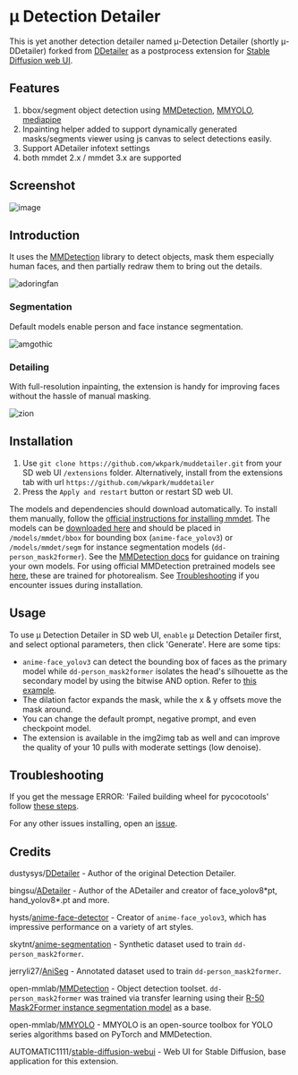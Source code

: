 # μ Detection Detailer
This is yet another detection detailer named μ-Detection Detailer (shortly μ-DDetailer) forked from [DDetailer](https://github.com/dustysys/ddetailer)
as a postprocess extension for [Stable Diffusion web UI](https://github.com/AUTOMATIC1111/stable-diffusion-webui).

## Features
1. bbox/segment object detection using [MMDetection](https://github.com/open-mmlab/mmdetection), [MMYOLO](https://github.com/open-mmlab/mmyolo), [mediapipe](https://github.com/google/mediapipe)
2. Inpainting helper added to support dynamically generated masks/segments viewer using js canvas to select detections easily.
3. Support ADetailer infotext settings
4. both mmdet 2.x / mmdet 3.x are supported

## Screenshot
![image](https://github.com/wkpark/muddetailer/assets/232347/2a6b69d4-34ed-486b-bd90-b109397b1f38)

## Introduction
It uses the [MMDetection](https://github.com/open-mmlab/mmdetection) library to detect objects, mask them especially human faces, and then partially redraw them to bring out the details.

![adoringfan](/misc/ddetailer_example_1.png)

### Segmentation
Default models enable person and face instance segmentation.

![amgothic](/misc/ddetailer_example_2.png)

### Detailing
With full-resolution inpainting, the extension is handy for improving faces without the hassle of manual masking.

![zion](/misc/ddetailer_example_3.gif)

## Installation
1. Use `git clone https://github.com/wkpark/muddetailer.git` from your SD web UI `/extensions` folder. Alternatively, install from the extensions tab with url `https://github.com/wkpark/muddetailer`
2. Press the `Apply and restart` button or restart SD web UI.

The models and dependencies should download automatically. To install them manually, follow the [official instructions for installing mmdet](https://mmcv.readthedocs.io/en/latest/get_started/installation.html#install-with-mim-recommended). The models can be [downloaded here](https://huggingface.co/dustysys/ddetailer) and should be placed in `/models/mmdet/bbox` for bounding box (`anime-face_yolov3`) or `/models/mmdet/segm` for instance segmentation models (`dd-person_mask2former`). See the [MMDetection docs](https://mmdetection.readthedocs.io/en/latest/1_exist_data_model.html) for guidance on training your own models. For using official MMDetection pretrained models see [here](https://github.com/dustysys/ddetailer/issues/5#issuecomment-1311231989), these are trained for photorealism. See [Troubleshooting](https://github.com/wkpark/muddetailer#troubleshooting) if you encounter issues during installation.

## Usage
To use μ Detection Detailer in SD web UI, `enable` μ Detection Detailer first, and select optional parameters, then click 'Generate'. Here are some tips:
- `anime-face_yolov3` can detect the bounding box of faces as the primary model while `dd-person_mask2former` isolates the head's silhouette as the secondary model by using the bitwise AND option. Refer to [this example](https://github.com/dustysys/ddetailer/issues/4#issuecomment-1311200268).
- The dilation factor expands the mask, while the x & y offsets move the mask around.
- You can change the default prompt, negative prompt, and even checkpoint model.
- The extension is available in the img2img tab as well and can improve the quality of your 10 pulls with moderate settings (low denoise).

## Troubleshooting
If you get the message ERROR: 'Failed building wheel for pycocotools' follow [these steps](https://github.com/dustysys/ddetailer/issues/1#issuecomment-1309415543).

For any other issues installing, open an [issue](https://github.com/wkpark/muddetailer/issues).

## Credits
dustysys/[DDetailer](https://github.com/dustydust/ddetailer) - Author of the original Detection Detailer.

bingsu/[ADetailer](https://github.com/bing-su/adetailer) - Author of the ADetailer and creator of face_yolov8\*pt, hand_yolov8\*.pt and more.

hysts/[anime-face-detector](https://github.com/hysts/anime-face-detector) - Creator of `anime-face_yolov3`, which has impressive performance on a variety of art styles.

skytnt/[anime-segmentation](https://huggingface.co/datasets/skytnt/anime-segmentation) - Synthetic dataset used to train `dd-person_mask2former`.

jerryli27/[AniSeg](https://github.com/jerryli27/AniSeg) - Annotated dataset used to train `dd-person_mask2former`.

open-mmlab/[MMDetection](https://github.com/open-mmlab/mmdetection) - Object detection toolset. `dd-person_mask2former` was trained via transfer learning using their [R-50 Mask2Former instance segmentation model](https://github.com/open-mmlab/mmdetection/tree/master/configs/mask2former#instance-segmentation) as a base.

open-mmlab/[MMYOLO](https://github.com/open-mmlab/mmyolo) - MMYOLO is an open-source toolbox for YOLO series algorithms based on PyTorch and MMDetection.

AUTOMATIC1111/[stable-diffusion-webui](https://github.com/AUTOMATIC1111/stable-diffusion-webui) - Web UI for Stable Diffusion, base application for this extension.
